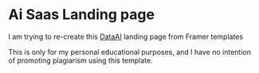 # Ai Saas Landing page

I am trying to re-create this [DataAI](https://dataai.framer.website/) landing page from Framer templates

This is only for my personal educational purposes, and I have no intention of promoting plagiarism using this template.